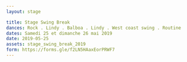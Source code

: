 ```yaml
---
layout: stage

title: Stage Swing Break
dances: Rock . Lindy . Balboa . Lindy . West coast swing . Routine
dates: Samedi 25 et dimanche 26 mai 2019
date: 2019-05-25
assets: stage_swing_break_2019
form: https://forms.gle/f2LN5HAaxEorPRWF7
---
```

